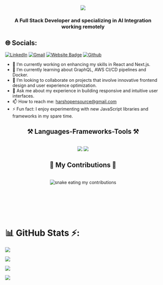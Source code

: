
<h1 align="center">
    <img src="https://readme-typing-svg.herokuapp.com/?font=Righteous&size=35&center=true&vCenter=true&width=500&height=70&duration=4000&lines=Hi+There!+👋;+I'm+Harsh+Bardhan!;" />

  
</h1>
<h3 align="center">A Full Stack Developer and specializing in AI Integration working remotely</h3>



## 🌐 Socials:
[![LinkedIn](https://img.shields.io/badge/LinkedIn-%230077B5.svg?logo=linkedin&logoColor=white)](https://linkedin.com/in/harshOpensource) 
[![Gmail](https://img.shields.io/badge/-Gmail-c14438?style=flat&logo=Gmail&logoColor=white)](mailto:hejazizo@ualberta.ca)
[![Website Badge](https://img.shields.io/badge/-Website-c14438?style=flat&logo=Google-Chrome&logoColor=white&link=https://harshbardhan.vercel.app)](https://harshbardhan.vercel.app)
[![Github](https://img.shields.io/github/followers/harshOpensource?label=Follow&style=social)](https://github.com/harshOpensource)

- 🔭 I’m currently working on enhancing my skills in React and Next.js.
- 🌱 I’m currently learning about GraphQL, AWS CI/CD pipelines and Docker.
- 👯 I’m looking to collaborate on projects that involve innovative frontend design and user experience optimization.
- 💬 Ask me about my experience in building responsive and intuitive user interfaces.
- 📫 How to reach me: harshopensource@gmail.com
- ⚡ Fun fact: I enjoy experimenting with new JavaScript libraries and frameworks in my spare time.


<h2 align="center">⚒️ Languages-Frameworks-Tools ⚒️</h2>
<br/>
<div align="center">
    <img src="https://skillicons.dev/icons?i=react,bootstrap,mui,html,css,vscode,github,figma,tailwind,git,r" />
    <img src="https://skillicons.dev/icons?i=nodejs,python,javascript,typescript,express,firebase,mongodb,postgres,solidity,prisma,graphql,java,nextjs,mysql,flask" /><br>
</div>


<div align="center">
  <h2>🐍 My Contributions 🐍</h2>
  <br>
  <img alt="snake eating my contributions" src="https://raw.githubusercontent.com/harshOpensource/harshOpensource/output/snake.svg" />
  
  <br/><br/><br/>
</div>

<br>

# 📊 GitHub Stats ⚡:
![](https://github-readme-stats.vercel.app/api?username=harshOpensource&theme=dark&hide_border=false&include_all_commits=false&count_private=false)<br/>

![](https://github-readme-streak-stats.herokuapp.com/?user=harshOpensource&theme=dark&hide_border=false)<br/>

![](https://github-readme-stats.vercel.app/api/top-langs/?username=harshOpensource&theme=dark&hide_border=false&include_all_commits=false&count_private=false&layout=compact)




[![](https://visitcount.itsvg.in/api?id=harshOpensource&icon=0&color=0)](https://visitcount.itsvg.in)
